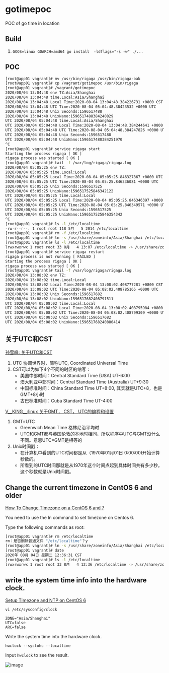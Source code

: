 # gotimepoc

POC of go time in location

## Build

1. `GOOS=linux GOARCH=amd64 go install  -ldflags="-s -w" ./...`

## POC

```bash
[root@app01 vagrant]# mv /usr/bin/rigaga /usr/bin/rigaga-bak
[root@app01 vagrant]# cp /vagrant/gotimepoc /usr/bin/rigaga
[root@app01 vagrant]# /vagrant/gotimepoc
2020/08/04 13:04:48 env TZ:Asia/Shanghai
2020/08/04 13:04:48 time.Local:Asia/Shanghai
2020/08/04 13:04:48 Local Time:2020-08-04 13:04:48.384226731 +0800 CST m=+0.000089938
2020/08/04 13:04:48 UTC Time:2020-08-04 05:04:48.38423532 +0000 UTC
2020/08/04 13:04:48 Unix Seconds:1596517488
2020/08/04 13:04:48 UnixNano:1596517488384240829
UTC 2020/08/04 05:04:48 time.Local:Asia/Shanghai
UTC 2020/08/04 05:04:48 Local Time:2020-08-04 13:04:48.384244641 +0800 CST m=+0.000107841
UTC 2020/08/04 05:04:48 UTC Time:2020-08-04 05:04:48.384247826 +0000 UTC
UTC 2020/08/04 05:04:48 Unix Seconds:1596517488
UTC 2020/08/04 05:04:48 UnixNano:1596517488384251970
^C
[root@app01 vagrant]# service rigaga start
Starting the process rigaga [ OK ]
rigaga process was started [ OK ]
[root@app01 vagrant]# tail -f /var/log/rigaga/rigaga.log
2020/08/04 05:05:25 env TZ:
2020/08/04 05:05:25 time.Local:Local
2020/08/04 05:05:25 Local Time:2020-08-04 05:05:25.846327867 +0000 UTC m=+10.001344853
2020/08/04 05:05:25 UTC Time:2020-08-04 05:05:25.846336081 +0000 UTC
2020/08/04 05:05:25 Unix Seconds:1596517525
2020/08/04 05:05:25 UnixNano:1596517525846342122
UTC 2020/08/04 05:05:25 time.Local:Local
UTC 2020/08/04 05:05:25 Local Time:2020-08-04 05:05:25.846346397 +0000 UTC m=+10.001363371
UTC 2020/08/04 05:05:25 UTC Time:2020-08-04 05:05:25.846349571 +0000 UTC
UTC 2020/08/04 05:05:25 Unix Seconds:1596517525
UTC 2020/08/04 05:05:25 UnixNano:1596517525846354342
^C
[root@app01 vagrant]# ls -l /etc/localtime
-rw-r--r--. 1 root root 118 5月   5 2014 /etc/localtime
[root@app01 vagrant]# rm -f /etc/localtime
[root@app01 vagrant]# ln -s /usr/share/zoneinfo/Asia/Shanghai /etc/localtime
[root@app01 vagrant]# ls -l /etc/localtime
lrwxrwxrwx 1 root root 33 8月   4 13:07 /etc/localtime -> /usr/share/zoneinfo/Asia/Shanghai
[root@app01 vagrant]# service rigaga restart
rigaga process is not running [ FAILED ]
Starting the process rigaga [ OK ]
rigaga process was started [ OK ]
[root@app01 vagrant]# tail -f /var/log/rigaga/rigaga.log
2020/08/04 13:08:02 env TZ:
2020/08/04 13:08:02 time.Local:Local
2020/08/04 13:08:02 Local Time:2020-08-04 13:08:02.408777281 +0800 CST m=+10.000302263
2020/08/04 13:08:02 UTC Time:2020-08-04 05:08:02.408785165 +0000 UTC
2020/08/04 13:08:02 Unix Seconds:1596517682
2020/08/04 13:08:02 UnixNano:1596517682408791511
UTC 2020/08/04 05:08:02 time.Local:Local
UTC 2020/08/04 05:08:02 Local Time:2020-08-04 13:08:02.408795984 +0800 CST m=+10.000320962
UTC 2020/08/04 05:08:02 UTC Time:2020-08-04 05:08:02.408799309 +0000 UTC
UTC 2020/08/04 05:08:02 Unix Seconds:1596517682
UTC 2020/08/04 05:08:02 UnixNano:159651768240880414
```

## 关于UTC和CST

[孙雪峰: 关于UTC和CST][1]

1. UTC 协调世界时，简称UTC, Coordinated Universal Time
1. CST可以为如下4个不同的时区的缩写：
    - 美国中部时间：Central Standard Time (USA) UT-6:00
    - 澳大利亚中部时间：Central Standard Time (Australia) UT+9:30
    - 中国标准时间：China Standard Time UT+8:00, 其实就是UTC+8，也是GMT+8小时
    - 古巴标准时间：Cuba Standard Time UT-4:00

[V__KING__:linux 关于GMT， CST， UTC的编程和设置][2]

1. GMT=UTC 
    - Greenwich Mean Time 格林尼治平均时
    - UTC和GMT都与英国伦敦的本地时相同，所以程序中UTC与GMT没什么不同。意思UTC=GMT是相等的
1. Unix时间戳：
    - 在计算机中看到的UTC时间都是从（1970年01月01日 0:00:00)开始计算秒数的。
    - 所看到的UTC时间那就是从1970年这个时间点起到具体时间共有多少秒。 这个秒数就是Unix时间戳。

[1]: https://blog.csdn.net/snowin1994/article/details/77530033
[2]: https://blog.csdn.net/V__KING__/article/details/79046976
[3]: https://www.cyberciti.biz/faq/centos-linux-6-7-changing-timezone-command-line/
[4]: https://www.vultr.com/docs/setup-timezone-and-ntp-on-centos-6

## Change the current timezone in CentOS 6 and older

[How To Change Timezone on a CentOS 6 and 7][3]

You need to use the ln command to set timezone on Centos 6. 

Type the following commands as root:

```bash
[root@app01 vagrant]# rm /etc/localtime
rm：是否删除普通文件 "/etc/localtime"？y
[root@app01 vagrant]# ln -s /usr/share/zoneinfo/Asia/Shanghai /etc/localtime
[root@app01 vagrant]# date
2020年 08月 04日 星期二 12:36:31 CST
[root@app01 vagrant]# ls -l /etc/localtime
lrwxrwxrwx 1 root root 33 8月   4 12:36 /etc/localtime -> /usr/share/zoneinfo/Asia/Shanghai
```

## write the system time info into the hardware clock.

[Setup Timezone and NTP on CentOS 6][4]

`vi /etc/sysconfig/clock`

```
ZONE="Asia/Shanghai"
UTC=false
ARC=false
```

Write the system time into the hardware clock.

`hwclock --systohc --localtime`

Input `hwclock` to see the result.

![image](https://user-images.githubusercontent.com/1940588/89253930-8f696c00-d650-11ea-82fe-aad1882dceed.png)
